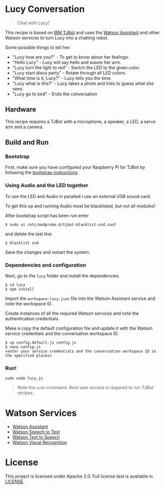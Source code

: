 
# Lucy Conversation
> Chat with Lucy!

This recipe is based on [IBM TJBot](https://github.com/ibmtjbot/tjbot) and uses the [Watson Assistant](https://www.ibm.com/watson/services/conversation/) and other Watson services to turn Lucy into a chatting robot.

Some possible things to tell her:

* "Lucy how are you?" - To get to know about her feelings.
* "Hello Lucy" - Lucy will say hello and waves her arm.
* "Lucy turn the light to red" - Switch the LED to the given color.
* "Lucy start disco party" - Rotate through all LED colors.
* "What time is it, Lucy?" - Lucy tells you the time.
* "Lucy what is this?" - Lucy takes a photo and tries to guess what she sees.
* "Lucy go to bed" - Ends the conversation


## Hardware
This recipe requires a TJBot with a microphone, a speaker, a LED, a servo arm and a camera.


## Build and Run

### Bootstrap
First, make sure you have configured your Raspberry Pi for TJBot by following the [bootstrap instructions](https://github.com/ibmtjbot/tjbot/tree/master/bootstrap).

### Using Audio and the LED together
To use the LED and Audio in paralled I use an external USB sound card.

To get this up and running Audio must be blacklisted, but not all modules!

After bootstrap script has been run enter

    $ sudo vi /etc/modprobe.d/tjbot-blacklist-snd.conf

and delete the last line:

    $ blacklist snd

Save the changes and restart the system.

### Dependencies and configuration

Next, go to the `lucy` folder and install the dependencies.

    $ cd lucy
    $ npm install

Import the `workspace-lucy.json` file into the Watson Assistant service and note the workspace ID.

Create instances of all the required Watson services and note the authentication credentials.

Make a copy the default configuration file and update it with the Watson service credentials and the conversation workspace ID.

    $ cp config.default.js config.js
    $ nano config.js
    <enter your service credentials and the conversation workspace ID in the specified places>

### Run!

    sudo node lucy.js

> Note the `sudo` command. Root user access is required to run TJBot recipes.

# Watson Services
- [Watson Assistant](https://www.ibm.com/watson/services/conversation/)
- [Watson Speech to Text](https://www.ibm.com/watson/services/speech-to-text/)
- [Watson Text to Speech](https://www.ibm.com/watson/services/text-to-speech/)
- [Watson Visual Recognition](https://www.ibm.com/watson/services/visual-recognition/)

# License
This project is licensed under Apache 2.0. Full license text is available in [LICENSE](LICENSE).


